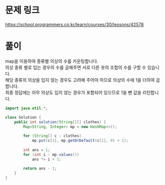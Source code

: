 # 문제 링크
https://school.programmers.co.kr/learn/courses/30/lessons/42578

# 풀이
map을 이용하여 종류별 의상의 수를 카운팅합니다.  
의상 종류 별로 입는 경우의 수를 곱해주면 서로 다른 옷의 조합의 수를 구할 수 있습니다.  
해당 종류의 의상을 입지 않는 경우도 고려해 주어야 하므로 의상의 수에 1을 더하여 곱합니다.  
최종 정답에는 아무 의상도 입지 않는 경우가 포함되어 있으므로 1을 뺀 값을 리턴합니다.

```java
import java.util.*;

class Solution {
    public int solution(String[][] clothes) {
        Map<String, Integer> mp = new HashMap<>();
        
        for (String[] c : clothes) 
            mp.put(c[1], mp.getOrDefault(c[1], 0) + 1);
        
        int ans = 1;
        for (int i : mp.values())
            ans *= i + 1;
        
        return ans - 1;
    }
}
```